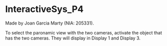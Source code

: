 # InteractiveSys_P4

Made by Joan Garcia Marty (NIA: 205331).

To select the paronamic view with the two cameras, activate the object that has the two cameras. They will display in Display 1 and Display 3.
